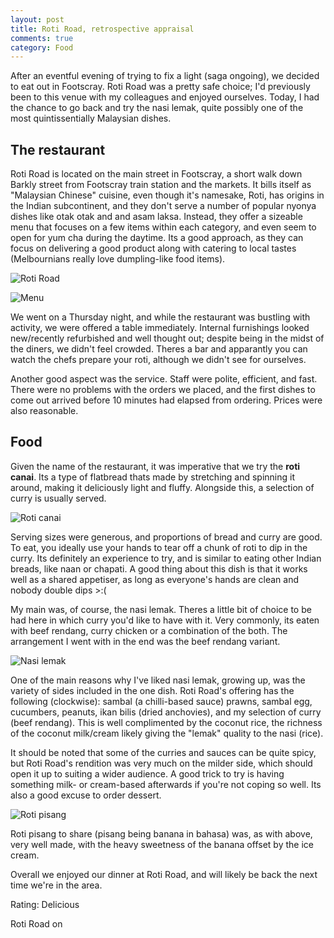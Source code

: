 ```yaml
---
layout: post
title: Roti Road, retrospective appraisal
comments: true
category: Food
---
```


After an eventful evening of trying to fix a light (saga ongoing), we decided to eat out in Footscray. Roti Road was a pretty safe choice; I'd previously been to this venue with my colleagues and enjoyed ourselves. Today, I had the chance to go back and try the nasi lemak, quite possibly one of the most quintissentially Malaysian dishes. 

<!--break-->

## The restaurant

Roti Road is located on the main street in Footscray, a short walk down Barkly street from Footscray train station and the markets. It bills itself as "Malaysian Chinese" cuisine, even though it's namesake, Roti, has origins in the Indian subcontinent, and they don't serve a number of popular nyonya dishes like otak otak and and asam laksa. Instead, they offer a sizeable menu that focuses on a few items within each category, and even seem to open for yum cha during the daytime. Its a good approach, as they can focus on delivering a good product along with catering to local tastes (Melbournians really love dumpling-like food items). 

![Roti Road](https://lh5.googleusercontent.com/OSb4cuw1-FYoe28Rh6fqtsNdQUQlt0oXuBoWONUlZ4I=w1036-h583-no)

![Menu](https://lh6.googleusercontent.com/jkLhdOewc0JygAZxoQ-9aZIbqWbXtbaArdnCscrXxOM=w1044-h545-no)

We went on a Thursday night, and while the restaurant was bustling with activity, we were offered a table immediately. Internal furnishings looked new/recently refurbished and well thought out; despite being in the midst of the diners, we didn't feel crowded. Theres a bar and apparantly you can watch the chefs prepare your roti, although we didn't see for ourselves. 

Another good aspect was the service. Staff were polite, efficient, and fast. There were no problems with the orders we placed, and the first dishes to come out arrived before 10 minutes had elapsed from ordering. Prices were also reasonable. 

## Food

Given the name of the restaurant, it was imperative that we try the <b>roti canai</b>. Its a type of flatbread thats made by stretching and spinning it around, making it deliciously light and fluffy. Alongside this, a selection of curry is usually served. 

![Roti canai](https://lh5.googleusercontent.com/-xsTGpT8dKy8/VTCtxtov7RI/AAAAAAAAHYs/dK90lktl8Ck/w933-h583-no/IMG_20150227_183147456_HDR.jpg)

Serving sizes were generous, and proportions of bread and curry are good. To eat, you ideally use your hands to tear off a chunk of roti to dip in the curry. Its definitely an experience to try, and is similar to eating other Indian breads, like naan or chapati. A good thing about this dish is that it works well as a shared appetiser, as long as everyone's hands are clean and nobody double dips >:(

My main was, of course, the nasi lemak. Theres a little bit of choice to be had here in which curry you'd like to have with it. Very commonly, its eaten with beef rendang, curry chicken or a combination of the both. The arrangement I went with in the end was the beef rendang variant. 

![Nasi lemak](https://lh5.googleusercontent.com/PFf-Aw7SRaytLw3x4y5mnAW10-pSXbyKQ8UoV-W3g6A=w729-h583-no)

One of the main reasons why I've liked nasi lemak, growing up, was the variety of sides included in the one dish. Roti Road's offering has the following (clockwise): sambal (a chilli-based sauce) prawns, sambal egg, cucumbers, peanuts, ikan bilis (dried anchovies), and my selection of curry (beef rendang). This is well complimented by the coconut rice, the richness of the coconut milk/cream likely giving the "lemak" quality to the nasi (rice). 

It should be noted that some of the curries and sauces can be quite spicy, but Roti Road's rendition was very much on the milder side, which should open it up to suiting a wider audience. A good trick to try is having something milk- or cream-based afterwards if you're not coping so well. Its also a good excuse to order dessert.

![Roti pisang](https://lh4.googleusercontent.com/-6r_MCxqKxr0/VTCtxpLjFqI/AAAAAAAAHYs/J_3h3PLN5sw/w981-h583-no/IMG_20150227_195229349_HDR.jpg)

Roti pisang to share (pisang being banana in bahasa) was, as with above, very well made, with the heavy sweetness of the banana offset by the ice cream. 

Overall we enjoyed our dinner at Roti Road, and will likely be back the next time we're in the area. 

Rating: Delicious

<a href="http://www.urbanspoon.com/r/71/1835788/restaurant/Melbourne/Roti-Road-Footscray"><img alt="Roti Road on Urbanspoon" src="http://www.urbanspoon.com/b/logo/1835788/minilogo.gif" style="border:none;width:104px;height:15px" /></a>
